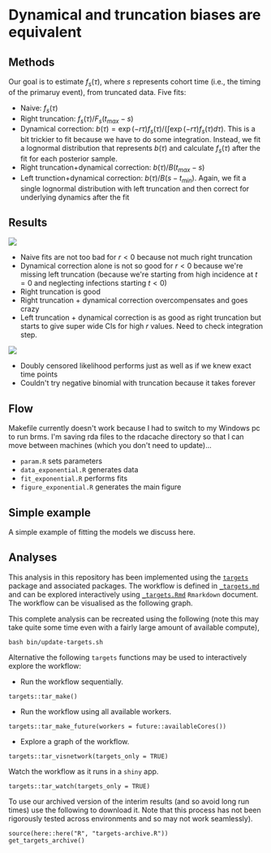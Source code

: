 # Dynamical and truncation biases are equivalent

## Methods

Our goal is to estimate $f_s(\tau)$, where $s$ represents cohort time (i.e., the timing of the primaruy event), from truncated data. Five fits:
* Naive: $f_s(\tau)$
* Right truncation: $f_s(\tau)/F_s(t_{max}-s)$
* Dynamical correction: $b(\tau) = \exp(-r\tau) f_s(\tau)/(\int \exp(-r\tau) f_s(\tau) d\tau)$. This is a bit trickier to fit because we have to do some integration. Instead, we fit a lognormal distribution that represents $b(\tau)$ and calculate $f_s(\tau)$ after the fit for each posterior sample.
* Right truncation+dynamical correction: $b(\tau)/B(t_{max}-s)$
* Left trunction+dynamical correction: $b(\tau)/B(s-t_{min})$. Again, we fit a single lognormal distribution with left truncation and then correct for underlying dynamics after the fit

## Results

![](figure/figure_exponential.png)<!-- -->

* Naive fits are not too bad for $r < 0$ because not much right truncation
* Dynamical correction alone is not so good for $r < 0$ because we're missing left truncation (because we're starting from high incidence at $t=0$ and neglecting infections starting $t < 0$)
* Right truncation is good
* Right truncation + dynamical correction overcompensates and goes crazy
* Left truncation + dynamical correction is as good as right truncation but starts to give super wide CIs for high $r$ values. Need to check integration step.

![](figure/figure_doublecensor.png)<!-- -->

* Doubly censored likelihood performs just as well as if we knew exact time points
* Couldn't try negative binomial with truncation because it takes forever

## Flow

Makefile currently doesn't work because I had to switch to my Windows pc to run brms. I'm saving rda files to the rdacache directory so that I can move between machines (which you don't need to update)...

* `param.R` sets parameters
* `data_exponential.R` generates data
* `fit_exponential.R` performs fits
* `figure_exponential.R` generates the main figure


## Simple example

A simple example of fitting the models we discuss here.

## Analyses

This analysis in this repository has been implemented using the [`targets`](https://docs.ropensci.org/targets/) package and associated packages. The workflow is defined in [`_targets.md`](https://github.com/parksw3/dynamicaltruncation/blob/main/_targets.md) and can be explored interactively using [`_targets.Rmd`](https://github.com/parksw3/dynamicaltruncation/blob/main/_targets.Rmd) `Rmarkdown` document. The workflow can be visualised as the following graph.


This complete analysis can be recreated using the following (note this may take quite some time even with a fairly large amount of available compute),

```{bash}
bash bin/update-targets.sh
```

Alternative the following `targets` functions may be used to interactively explore the workflow:

- Run the workflow sequentially.

```{r}
targets::tar_make()
```

- Run the workflow using all available workers.

```{r}
targets::tar_make_future(workers = future::availableCores())
```

- Explore a graph of the workflow.

```{r}
targets::tar_visnetwork(targets_only = TRUE)
```

Watch the workflow as it runs in a `shiny` app.

```{r}
targets::tar_watch(targets_only = TRUE)
```

To use our archived version of the interim results (and so avoid long run times) use the following to download it. Note that this process has not been rigorously tested across environments and so may not work seamlessly).

```{r}
source(here::here("R", "targets-archive.R"))
get_targets_archive()
```